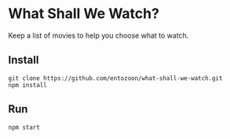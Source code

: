 # What Shall We Watch?

Keep a list of movies to help you choose what to watch.

## Install

    git clone https://github.com/entozoon/what-shall-we-watch.git
    npm install

## Run

    npm start
